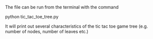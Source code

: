 
The file can be run from the terminal with the command

python tic_tac_toe_tree.py

It will print out several characteristics of the tic tac toe game tree (e.g. number of nodes, number of leaves etc.)
